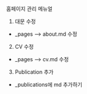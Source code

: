 홈페이지 관리 메뉴얼

1) 대문 수정
 - _pages --> about.md 수정

2) CV 수정
 - _pages --> cv.md 수정
   
3) Publication 추가
 - _publications에 md 추가하기
